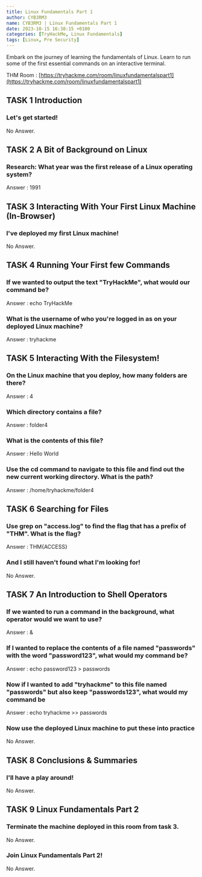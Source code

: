 ```yaml
---
title: Linux Fundamentals Part 1
author: CYB3RM3
name: CYB3RM3 | Linux Fundamentals Part 1
date: 2023-10-15 16:38:15 +0100
categories: [TryHackMe, Linux Fundamentals]
tags: [Linux, Pre Security]
---
```


Embark on the journey of learning the fundamentals of Linux. Learn to run some of the first essential commands on an interactive terminal.

THM Room : [https://tryhackme.com/room/linuxfundamentalspart1](https://tryhackme.com/room/linuxfundamentalspart1)



## TASK 1 Introduction
###  Let's get started! 
No Answer.

## TASK 2 A Bit of Background on Linux
###  Research: What year was the first release of a Linux operating system? 
Answer : 1991

## TASK 3 Interacting With Your First Linux Machine (In-Browser)
### I've deployed my first Linux machine! 
No Answer.

## TASK 4 Running Your First few Commands
### If we wanted to output the text "TryHackMe", what would our command be?
Answer : echo TryHackMe

### What is the username of who you're logged in as on your deployed Linux machine?
Answer : tryhackme

## TASK 5 Interacting With the Filesystem!
### On the Linux machine that you deploy, how many folders are there?
Answer : 4

### Which directory contains a file? 
Answer : folder4

### What is the contents of this file?
Answer : Hello World

### Use the cd command to navigate to this file and find out the new current working directory. What is the path?
Answer : /home/tryhackme/folder4

## TASK 6 Searching for Files
### Use grep on "access.log" to find the flag that has a prefix of "THM". What is the flag?
Answer : THM{ACCESS}
### And I still haven't found what I'm looking for!
No Answer.

## TASK 7 An Introduction to Shell Operators
### If we wanted to run a command in the background, what operator would we want to use?
Answer : &

### If I wanted to replace the contents of a file named "passwords" with the word "password123", what would my command be?
Answer : echo password123 > passwords

### Now if I wanted to add "tryhackme" to this file named "passwords" but also keep "passwords123", what would my command be
Answer : echo tryhackme >> passwords

### Now use the deployed Linux machine to put these into practice
No Answer.

## TASK 8 Conclusions & Summaries
### I'll have a play around! 
No Answer.

## TASK 9 Linux Fundamentals Part 2
### Terminate the machine deployed in this room from task 3. 
No Answer.

### Join Linux Fundamentals Part 2!
No Answer.
